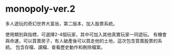 # monopoly-ver.2
多人遊玩的奇幻世界大富翁，第二版本，加入股票系統。

使用類別與指標，可選擇2-4個玩家，其中可加入其他真實玩家一同遊玩。
有機會與命運，可以買賣房子，有人破產後可以買走他的土地，這次包含買賣股票的系統。
包含存檔、讀檔、查看歷史動作和刪除檔案。
